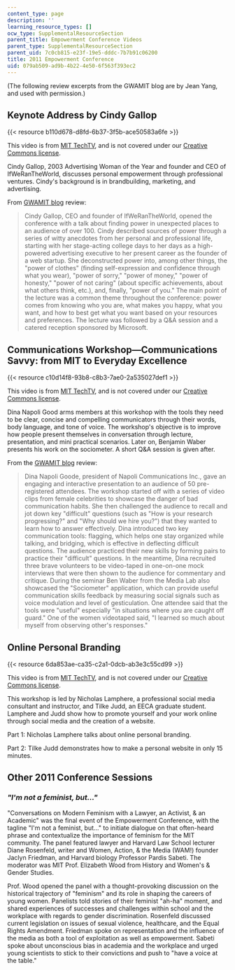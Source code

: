 ```yaml
---
content_type: page
description: ''
learning_resource_types: []
ocw_type: SupplementalResourceSection
parent_title: Empowerment Conference Videos
parent_type: SupplementalResourceSection
parent_uid: 7c0cb815-e23f-19e5-dddc-7b7b91c06200
title: 2011 Empowerment Conference
uid: 079ab509-ad9b-4b22-4e50-6f563f393ec2
---
```


(The following review excerpts from the GWAMIT blog are by Jean Yang, and used with permission.)

Keynote Address by Cindy Gallop
-------------------------------

{{< resource b110d678-d8fd-6b37-3f5b-ace50583a6fe >}}

This video is from [MIT TechTV](http://techtv.mit.edu/), and is not covered under our [Creative Commons license](/terms/#cc).

Cindy Gallop, 2003 Advertising Woman of the Year and founder and CEO of IfWeRanTheWorld, discusses personal empowerment through professional ventures. Cindy's background is in brandbuilding, marketing, and advertising.

From [GWAMIT blog](http://gwamit.blogspot.com/2011/03/empowerment-conference-2011-in-review.html) review:

> Cindy Gallop, CEO and founder of IfWeRanTheWorld, opened the conference with a talk about finding power in unexpected places to an audience of over 100. Cindy described sources of power through a series of witty anecdotes from her personal and professional life, starting with her stage-acting college days to her days as a high-powered advertising executive to her present career as the founder of a web startup. She deconstructed power into, among other things, the "power of clothes" (finding self-expression and confidence through what you wear), "power of sorry," "power of money," "power of honesty," "power of not caring" (about specific achievements, about what others think, etc.), and, finally, "power of you." The main point of the lecture was a common theme throughout the conference: power comes from knowing who you are, what makes you happy, what you want, and how to best get what you want based on your resources and preferences. The lecture was followed by a Q&A session and a catered reception sponsored by Microsoft.

Communications Workshop—Communications Savvy: from MIT to Everyday Excellence
-----------------------------------------------------------------------------

{{< resource c10d14f8-93b8-c8b3-7ae0-2a535027def1 >}}

This video is from [MIT TechTV](http://techtv.mit.edu/), and is not covered under our [Creative Commons license](/terms/#cc).

Dina Napoli Good arms members at this workshop with the tools they need to be clear, concise and compelling communicators through their words, body language, and tone of voice. The workshop's objective is to improve how people present themselves in conversation through lecture, presentation, and mini practical scenarios. Later on, Benjamin Waber presents his work on the sociometer. A short Q&A session is given after.

From the [GWAMIT blog](http://gwamit.blogspot.com/2011/03/empowerment-conference-2011-in-review.html) review:

> Dina Napoli Goode, president of Napoli Communications Inc., gave an engaging and interactive presentation to an audience of 50 pre-registered attendees. The workshop started off with a series of video clips from female celebrities to showcase the danger of bad communication habits. She then challenged the audience to recall and jot down key "difficult" questions (such as "How is your research progressing?" and "Why should we hire you?") that they wanted to learn how to answer effectively. Dina introduced two key communication tools: flagging, which helps one stay organized while talking, and bridging, which is effective in deflecting difficult questions. The audience practiced their new skills by forming pairs to practice their "difficult" questions. In the meantime, Dina recruited three brave volunteers to be video-taped in one-on-one mock interviews that were then shown to the audience for commentary and critique. During the seminar Ben Waber from the Media Lab also showcased the "Sociometer" application, which can provide useful communication skills feedback by measuring social signals such as voice modulation and level of gesticulation. One attendee said that the tools were "useful" especially "in situations where you are caught off guard." One of the women videotaped said, "I learned so much about myself from observing other's responses."

Online Personal Branding
------------------------

{{< resource 6da853ae-ca35-c2a1-0dcb-ab3e3c55cd99 >}}

This video is from [MIT TechTV](http://techtv.mit.edu/), and is not covered under our [Creative Commons license](/terms/#cc).

This workshop is led by Nicholas Lamphere, a professional social media consultant and instructor, and Tilke Judd, an EECA graduate student. Lamphere and Judd show how to promote yourself and your work online through social media and the creation of a website.

Part 1: Nicholas Lamphere talks about online personal branding.

Part 2: Tilke Judd demonstrates how to make a personal website in only 15 minutes.

Other 2011 Conference Sessions
------------------------------

### _"I'm not a feminist, but…"_

"Conversations on Modern Feminism with a Lawyer, an Activist, & an Academic" was the final event of the Empowerment Conference, with the tagline "I'm not a feminist, but…" to initiate dialogue on that often-heard phrase and contextualize the importance of feminism for the MIT community. The panel featured lawyer and Harvard Law School lecturer Diane Rosenfeld, writer and Women, Action, & the Media (WAM!) founder Jaclyn Friedman, and Harvard biology Professor Pardis Sabeti. The moderator was MIT Prof. Elizabeth Wood from History and Women's & Gender Studies.

Prof. Wood opened the panel with a thought-provoking discussion on the historical trajectory of "feminism" and its role in shaping the careers of young women. Panelists told stories of their feminist "ah-ha" moment, and shared experiences of successes and challenges within school and the workplace with regards to gender discrimination. Rosenfeld discussed current legislation on issues of sexual violence, healthcare, and the Equal Rights Amendment. Friedman spoke on representation and the influence of the media as both a tool of exploitation as well as empowerment. Sabeti spoke about unconscious bias in academia and the workplace and urged young scientists to stick to their convictions and push to "have a voice at the table."